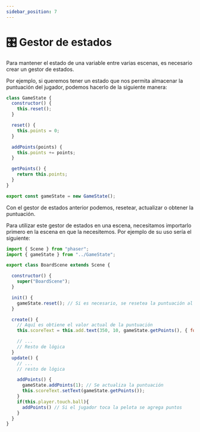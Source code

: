 ```yaml
---
sidebar_position: 7
---
```


# 🎛️ Gestor de estados

Para mantener el estado de una variable entre varias escenas, es necesario crear un gestor de estados.

Por ejemplo, si queremos tener un estado que nos permita almacenar la puntuación del jugador, podemos hacerlo de la siguiente manera:

```js
class GameState {
  constructor() {
    this.reset();
  }

  reset() {
    this.points = 0;
  }

  addPoints(points) {
    this.points += points;
  }

  getPoints() {
    return this.points;
  }
}

export const gameState = new GameState();
```

Con el gestor de estados anterior podemos, resetear, actualizar o obtener la puntuación.

Para utilizar este gestor de estados en una escena, necesitamos importarlo primero en la escena en que la necesitemos. Por ejemplo de su uso sería el siguiente:

```js
import { Scene } from "phaser";
import { gameState } from "../GameState";

export class BoardScene extends Scene {

  constructor() {
    super("BoardScene");
  }

  init() {
    gameState.reset(); // Si es necesario, se resetea la puntuación al inicio.
  }

  create() {
    // Aquí es obtiene el valor actual de la puntuación
    this.scoreText = this.add.text(350, 10, gameState.getPoints(), { fontSize: '24px', fontFamily: 'monospace' });

    // ...
    // Resto de lógica
  }
  update() {
    // ...
    // resto de lógica

    addPoints() {
      gameState.addPoints(1); // Se actualiza la puntuación
      this.scoreText.setText(gameState.getPoints());
    }
    if(this.player.touch.ball){
      addPoints() // Si el jugador toca la pelota se agrega puntos
    }
  }
}
```
